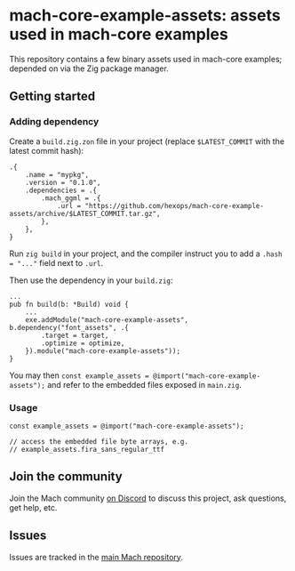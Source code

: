 # mach-core-example-assets: assets used in mach-core examples

This repository contains a few binary assets used in mach-core examples; depended on via the Zig package manager.

## Getting started

### Adding dependency

Create a `build.zig.zon` file in your project (replace `$LATEST_COMMIT` with the latest commit hash):

```
.{
    .name = "mypkg",
    .version = "0.1.0",
    .dependencies = .{
        .mach_ggml = .{
            .url = "https://github.com/hexops/mach-core-example-assets/archive/$LATEST_COMMIT.tar.gz",
        },
    },
}
```

Run `zig build` in your project, and the compiler instruct you to add a `.hash = "..."` field next to `.url`.

Then use the dependency in your `build.zig`:

```zig
...
pub fn build(b: *Build) void {
    ...
    exe.addModule("mach-core-example-assets", b.dependency("font_assets", .{
        .target = target,
        .optimize = optimize,
    }).module("mach-core-example-assets"));
}
```

You may then `const example_assets = @import("mach-core-example-assets");` and refer to the embedded files exposed in `main.zig`.

### Usage

```zig
const example_assets = @import("mach-core-example-assets");

// access the embedded file byte arrays, e.g.
// example_assets.fira_sans_regular_ttf
```

## Join the community

Join the Mach community [on Discord](https://discord.gg/XNG3NZgCqp) to discuss this project, ask questions, get help, etc.

## Issues

Issues are tracked in the [main Mach repository](https://github.com/hexops/mach/issues?q=is%3Aissue+is%3Aopen+label%core).
